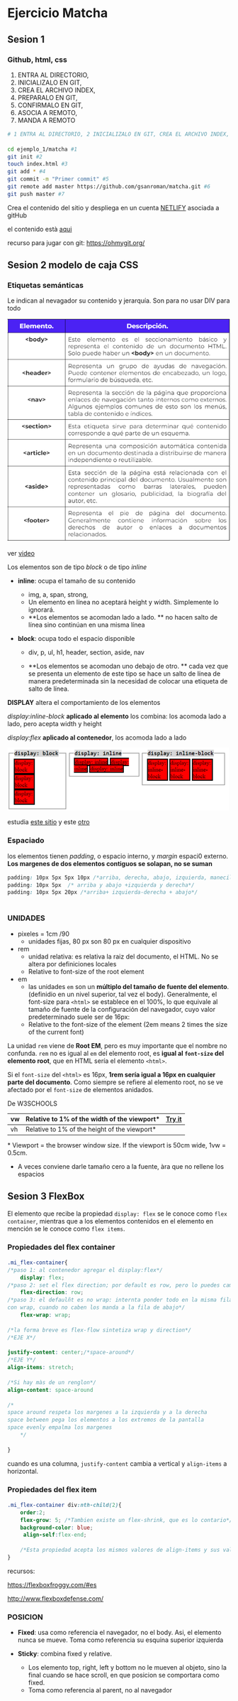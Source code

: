 

# Ejercicio Matcha 

## Sesion 1

### Github, html, css

1. ENTRA AL DIRECTORIO, 
2. INICIALIZALO EN GIT,
3.  CREA EL ARCHIVO INDEX, 
4. PREPARALO EN GIT,
5.  CONFIRMALO EN GIT, 
6. ASOCIA A REMOTO, 
7. MANDA A REMOTO

```bash
# 1 ENTRA AL DIRECTORIO, 2 INICIALIZALO EN GIT, CREA EL ARCHIVO INDEX, PREPARALO EN GIT, CONFIRMALO EN GIT, ASOCIA A REMOTO, MANDA A REMOTO

cd ejemplo_1/matcha #1
git init #2
touch index.html #3
git add * #4
git commit -m "Primer commit" #5
git remote add master https://github.com/gsanroman/matcha.git #6
git push master #7
```

Crea el contenido del sitio y despliega en un cuenta [NETLIFY](https://app.netlify.com/) asociada a gitHub

el contenido està [aqui](https://clever-fox-91388a.netlify.app/)

recurso para jugar con git: https://ohmygit.org/

## Sesion 2 modelo de caja CSS



### Etiquetas semánticas

Le indican al nevagador su contenido y jerarquía. Son para no usar DIV para todo

![semantica](img/cajasHTML.png)



ver [video](https://youtu.be/PTy1qyD-Fs0)

Los elementos son de tipo *block* o de tipo *inline*

* **inline**: ocupa el tamaño de su contenido
  * img, a, span, strong,
  * Un elemento en línea no aceptará height y width. Simplemente lo ignorará.
  * **Los elementos se acomodan lado a lado. ** no hacen salto de línea sino continúan en una misma línea 

* **block**: ocupa todo el espacio disponible

  * div, p, ul, h1, header, section, aside, nav

  * **Los elementos se acomodan uno debajo de otro. ** cada vez que se presenta un elemento de este tipo se hace un salto de línea de manera predeterminada sin la necesidad de colocar una etiqueta de salto de línea.

    

**DISPLAY** altera el comportamiento de los elementos

*display:inline-block* **aplicado al elemento** los combina: los acomoda lado a lado, pero acepta width y height

*display:flex* **aplicado al contenedor**, los acomoda lado a lado

![display](img/inlineBlock.png)



estudia [este sitio](https://developer.mozilla.org/es/docs/Learn/CSS/Building_blocks/The_box_model) y este [otro](https://developer.mozilla.org/es/docs/Web/CSS/display)

### Espaciado

los elementos tienen *padding*, o espacio interno, y *margin* espaci0 externo. **Los margenes de dos elementos contiguos se solapan, no se suman**

```css
padding: 10px 5px 5px 10px /*arriba, derecha, abajo, izquierda, manecillas del reloj*/
padding: 10px 5px  /* arriba y abajo +izquierda y derecha*/
padding: 10px 5px 20px /*arriba+ izquierda-derecha + abajo*/
	
```





### UNIDADES

* pixeles = 1cm /90
  * unidades fijas, 80 px son 80 px en cualquier dispositivo
* rem
  * unidad relativa: es relativa  la raiz del documento, el HTML. No se altera por definiciones locales
  * Relative to font-size of the root element	
* em
  * las unidades `em` son un **múltiplo del tamaño de fuente del elemento**. (definidio en un nivel superior, tal vez el body). Generalmente, el font-size para `<html>` se establece en el 100%, lo que equivale al tamaño de fuente de la configuración del navegador, cuyo valor predeterminado suele ser de 16px:
  * Relative to the font-size of the element (2em means 2 times the size of the current font)

La unidad `rem` viene de **Root EM**, pero es muy importante que el nombre no confunda. `rem` no es igual al `em` del elemento root, es **igual al `font-size` del elemento root**, que en HTML sería el elemento `<html>`.

Si el `font-size` del `<html>` es 16px, **1rem sería igual a 16px en cualquier parte del documento**. Como siempre se refiere al elemento root, no se ve afectado por el `font-size` de elementos anidados.

De W3SCHOOLS

| vw   | Relative to 1% of the width of the viewport*  | [Try it](https://www.w3schools.com/cssref/tryit.asp?filename=trycss_unit_vw) |
| ---- | --------------------------------------------- | ------------------------------------------------------------ |
| vh   | Relative to 1% of the height of the viewport* |                                                              |

\* Viewport = the browser window size. If the viewport is 50cm wide, 1vw = 0.5cm.

* A veces conviene darle tamaño cero a la fuente, àra que no rellene los espacios 



## Sesion 3 FlexBox

El elemento que recibe la propiedad `display: flex` se le conoce como `flex container`, mientras que a los elementos contenidos en el elemento en mención se le conoce como `flex items`.

 ### Propiedades del flex container

```css
.mi_flex-container{
/*paso 1: al contenedor agregar el display:flex*/
    display: flex;
/*paso 2: set el flex direction; por default es row, pero lo puedes cambiar a column*/
    flex-direction: row;
/*paso 3: el defaulñt es no wrap: internta ponder todo en la misma fila;
con wrap, cuando no caben los manda a la fila de abajo*/
    flex-wrap: wrap;

/*la forma breve es flex-flow sintetiza wrap y direction*/
/*EJE X*/

justify-content: center;/*space-around*/
/*EJE Y*/
align-items: stretch;
    
/*Si hay màs de un renglon*/
align-content: space-around
    
/*
space around respeta los margenes a la izquierda y a la derecha
space between pega los elementos a los extremos de la pantalla
space evenly empalma los margenes
    */

}
```



cuando es una columna, `justify-content` cambia a vertical y `align-items` a horizontal.

### Propiedades del flex item

```css
.mi_flex-container div:nth-child(2){
    order:2;
    flex-grow: 5; /*Tambien existe un flex-shrink, que es lo contario*/
    background-color: blue;
     align-self:flex-end; 
    
    /*Esta propiedad acepta los mismos valores de align-items y sus valores son usados para un elemento específico*/
}
```

recursos:

https://flexboxfroggy.com/#es

http://www.flexboxdefense.com/





### POSICION

* **Fixed**: usa como referencia el navegador, no el body. Asi, el elemento nunca se mueve. Toma como referencia su esquina superior izquierda



* **Sticky**: combina fixed y relative. 
  * Los elemento top, right, left y bottom no le mueven al objeto, sino la final cuando se hace scroll, en que posicion se comportara como fixed. 
  * Toma como referencia al parent, no al navegador